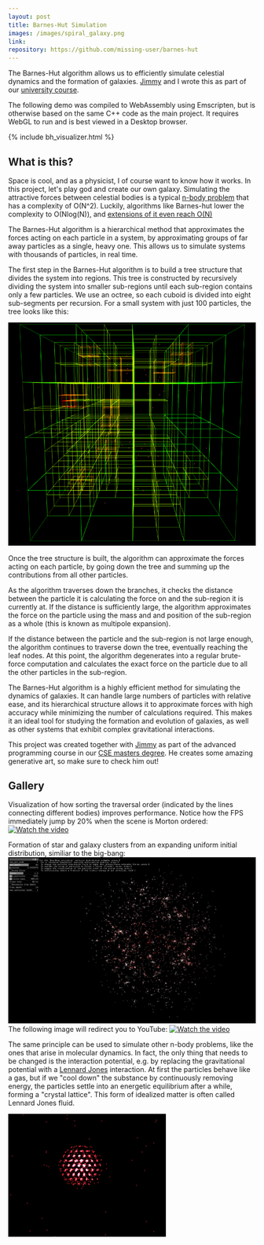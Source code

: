 ```yaml
---
layout: post
title: Barnes-Hut Simulation
images: /images/spiral_galaxy.png
link: 
repository: https://github.com/missing-user/barnes-hut
---
```

The Barnes-Hut algorithm allows us to efficiently simulate celestial dynamics and the formation of galaxies. [Jimmy](https://instagram.com/j_adel__) and I wrote this as part of our [university course](https://www.tum.de/en/studies/degree-programs/detail/computational-science-and-engineering-cse-master-of-science-msc).

The following demo was compiled to WebAssembly using Emscripten, but is otherwise based on the same C++ code as the main project. It requires WebGL to run and is best viewed in a Desktop browser. 

{% include bh_visualizer.html %}

## What is this?

Space is cool, and as a physicist, I of course want to know how it works. In this project, let's play god and create our own galaxy. Simulating the attractive forces between celestial bodies is a typical [n-body problem](https://en.wikipedia.org/wiki/N-body_problem) that has a complexity of O(N^2). Luckily, algorithms like Barnes-hut lower the complexity to O(Nlog(N)), and [extensions of it even reach O(N)](https://en.wikipedia.org/wiki/Fast_multipole_method)

The Barnes-Hut algorithm is a hierarchical method that approximates the forces acting on each particle in a system, by approximating groups of far away particles as a single, heavy one. This allows us to simulate systems with thousands of particles, in real time.

The first step in the Barnes-Hut algorithm is to build a tree structure that divides the system into regions. This tree is constructed by recursively dividing the system into smaller sub-regions until each sub-region contains only a few particles. We use an octree, so each cuboid is divided into eight sub-segments per recursion. For a small system with just 100 particles, the tree looks like this:

![](/images/tree_100_particles.png "Octree with 100 Particles")

Once the tree structure is built, the algorithm can approximate the forces acting on each particle, by going down the tree and summing up the contributions from all other particles. 

As the algorithm traverses down the branches, it checks the distance between the particle it is calculating the force on and the sub-region it is currently at. If the distance is sufficiently large, the algorithm approximates the force on the particle using the mass and and position of the sub-region as a whole (this is known as multipole expansion). 

If the distance between the particle and the sub-region is not large enough, the algorithm continues to traverse down the tree, eventually reaching the leaf nodes. At this point, the algorithm degenerates into a regular brute-force computation and calculates the exact force on the particle due to all the other particles in the sub-region.

The Barnes-Hut algorithm is a highly efficient method for simulating the dynamics of galaxies. It can handle large numbers of particles with relative ease, and its hierarchical structure allows it to approximate forces with high accuracy while minimizing the number of calculations required. This makes it an ideal tool for studying the formation and evolution of galaxies, as well as other systems that exhibit complex gravitational interactions.

T﻿his project was created together with [Jimmy](https://instagram.com/j_adel__) as part of the advanced programming course in our [CSE masters degree](https://www.tum.de/en/studies/degree-programs/detail/computational-science-and-engineering-cse-master-of-science-msc). He creates some amazing generative art, so make sure to check him out!

## G﻿allery
Visualization of how sorting the traversal order (indicated by the lines connecting different bodies) improves performance. Notice how the FPS immediately jump by 20% when the scene is Morton ordered:
[![Watch the video](https://img.youtube.com/vi/SRe4MOF6JOs/maxresdefault.jpg)](https://youtu.be/SRe4MOF6JOs)



Formation of star and galaxy clusters from an expanding uniform initial distribution, similiar to the big-bang: 
![](/images/bigbang_clustering.png)
The following image will redirect you to YouTube:
[![Watch the video](https://img.youtube.com/vi/K-4VUi-bIeo/maxresdefault.jpg)](https://youtu.be/K-4VUi-bIeo)

The same principle can be used to simulate  other n-body problems, like the ones that arise in molecular dynamics. In fact, the only thing that needs to be changed is the interaction potential, e.g. by replacing the gravitational potential with a [Lennard Jones](https://en.wikipedia.org/wiki/Lennard-Jones_potential) interaction. At first the particles behave like a gas, but if we "cool down" the substance by continuously removing energy, the particles settle into an energetic equilibrium after a while, forming a "crystal lattice". This form of idealized matter is often called Lennard Jones fluid.

![](/images/hexagonal_structure.png)
